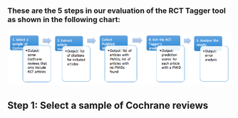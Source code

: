 ### These are the 5 steps in our evaluation of the RCT Tagger tool as shown in the following chart:

![Main steps of the RCT Tagger evaluation](https://github.com/infoqualitylab/Tagger_Evaluation/blob/master/Images/TaggerEvaluation_MainSteps.png)

 ## Step 1: Select a sample of Cochrane reviews

